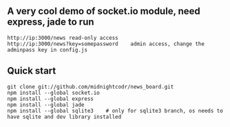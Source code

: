 ## A very cool demo of socket.io module, need express, jade to run
	http://ip:3000/news	read-only access
	http://ip:3000/news?key=somepassword	admin access, change the adminpass key in config.js

## Quick start
	git clone git://github.com/midnightcodr/news_board.git
	npm install --global socket.io
	npm install --global express
	npm install --global jade
	npm install --global sqlite3	# only for sqlite3 branch, os needs to have sqlite and dev library installed
